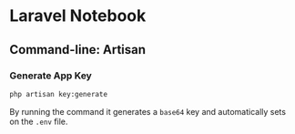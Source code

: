 # Laravel Notebook

## Command-line: Artisan

### Generate App Key

```sh
php artisan key:generate
```

By running the command it generates a `base64` key and automatically sets on the `.env` file.

